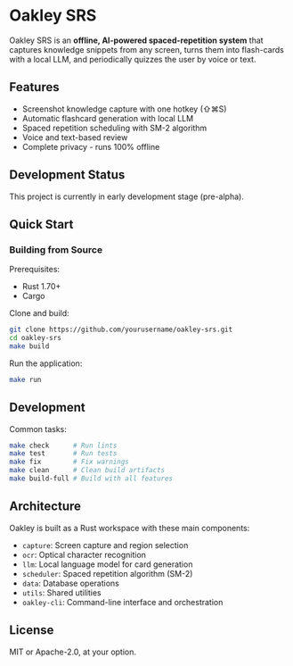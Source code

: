 # Oakley SRS

Oakley SRS is an **offline, AI-powered spaced-repetition system** that captures knowledge snippets from any screen, turns them into flash-cards with a local LLM, and periodically quizzes the user by voice or text.

## Features

- Screenshot knowledge capture with one hotkey (⇧⌘S)
- Automatic flashcard generation with local LLM
- Spaced repetition scheduling with SM-2 algorithm
- Voice and text-based review
- Complete privacy - runs 100% offline

## Development Status

This project is currently in early development stage (pre-alpha).

## Quick Start

### Building from Source

Prerequisites:
- Rust 1.70+
- Cargo

Clone and build:

```bash
git clone https://github.com/yourusername/oakley-srs.git
cd oakley-srs
make build
```

Run the application:

```bash
make run
```

## Development

Common tasks:

```bash
make check      # Run lints
make test       # Run tests
make fix        # Fix warnings
make clean      # Clean build artifacts
make build-full # Build with all features 
```

## Architecture

Oakley is built as a Rust workspace with these main components:

- `capture`: Screen capture and region selection
- `ocr`: Optical character recognition
- `llm`: Local language model for card generation
- `scheduler`: Spaced repetition algorithm (SM-2)
- `data`: Database operations
- `utils`: Shared utilities
- `oakley-cli`: Command-line interface and orchestration

## License

MIT or Apache-2.0, at your option.
